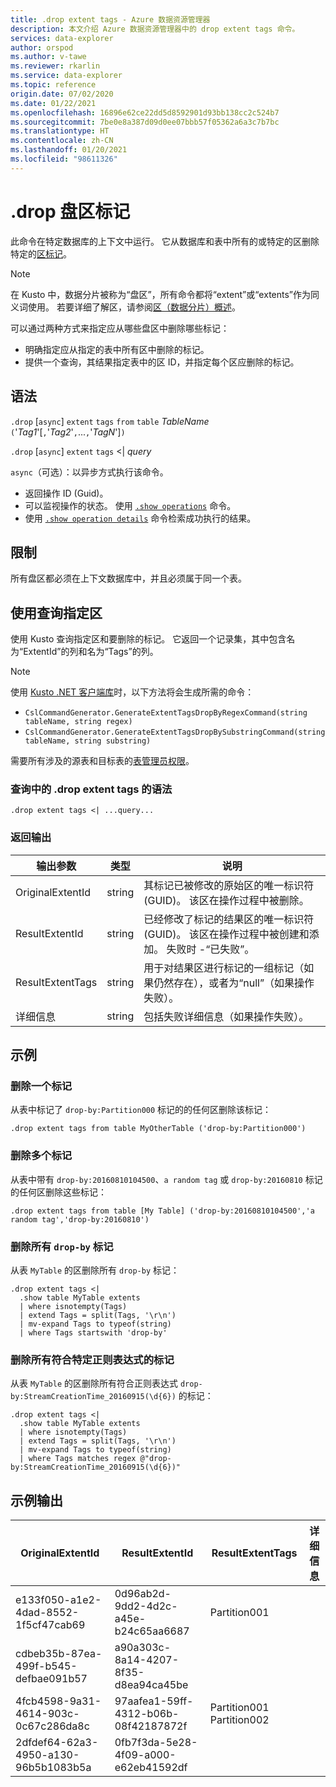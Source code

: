 ```yaml
---
title: .drop extent tags - Azure 数据资源管理器
description: 本文介绍 Azure 数据资源管理器中的 drop extent tags 命令。
services: data-explorer
author: orspod
ms.author: v-tawe
ms.reviewer: rkarlin
ms.service: data-explorer
ms.topic: reference
origin.date: 07/02/2020
ms.date: 01/22/2021
ms.openlocfilehash: 16896e62ce22dd5d8592901d93bb138cc2c524b7
ms.sourcegitcommit: 7be0e8a387d09d0ee07bbb57f05362a6a3c7b7bc
ms.translationtype: HT
ms.contentlocale: zh-CN
ms.lasthandoff: 01/20/2021
ms.locfileid: "98611326"
---
```

# <a name="drop-extent-tags"></a>.drop 盘区标记

此命令在特定数据库的上下文中运行。 它从数据库和表中所有的或特定的区删除特定的[区标记](extents-overview.md#extent-tagging)。  

> [!NOTE]
> 在 Kusto 中，数据分片被称为“盘区”，所有命令都将“extent”或“extents”作为同义词使用。
> 若要详细了解区，请参阅[区（数据分片）概述](extents-overview.md)。

可以通过两种方式来指定应从哪些盘区中删除哪些标记：

* 明确指定应从指定的表中所有区中删除的标记。
* 提供一个查询，其结果指定表中的区 ID，并指定每个区应删除的标记。

## <a name="syntax"></a>语法

`.drop` [`async`] `extent` `tags` `from` `table` *TableName* `(`'*Tag1*'[`,`'*Tag2*'`,`...`,`'*TagN*']`)`

`.drop` [`async`] `extent` `tags` <| *query*

`async`（可选）：以异步方式执行该命令。
   * 返回操作 ID (Guid)。
   * 可以监视操作的状态。 使用 [`.show operations`](operations.md#show-operations) 命令。
   * 使用 [`.show operation details`](operations.md#show-operation-details) 命令检索成功执行的结果。

## <a name="restrictions"></a>限制

所有盘区都必须在上下文数据库中，并且必须属于同一个表。

## <a name="specify-extents-with-a-query"></a>使用查询指定区

使用 Kusto 查询指定区和要删除的标记。 它返回一个记录集，其中包含名为“ExtentId”的列和名为“Tags”的列。

> [!NOTE]
> 使用 [Kusto .NET 客户端库](../api/netfx/about-kusto-data.md)时，以下方法将会生成所需的命令：
> * `CslCommandGenerator.GenerateExtentTagsDropByRegexCommand(string tableName, string regex)`
> * `CslCommandGenerator.GenerateExtentTagsDropBySubstringCommand(string tableName, string substring)`

需要所有涉及的源表和目标表的[表管理员权限](../management/access-control/role-based-authorization.md)。

### <a name="syntax-for-drop-extent-tags-in-query"></a>查询中的 .drop extent tags 的语法

```kusto 
.drop extent tags <| ...query...
```

### <a name="return-output"></a>返回输出

输出参数 |类型 |说明 
---|---|---
OriginalExtentId |string |其标记已被修改的原始区的唯一标识符 (GUID)。 该区在操作过程中被删除。
ResultExtentId |string |已经修改了标记的结果区的唯一标识符 (GUID)。 该区在操作过程中被创建和添加。 失败时 -“已失败”。
ResultExtentTags |string |用于对结果区进行标记的一组标记（如果仍然存在），或者为“null”（如果操作失败）。
详细信息 |string |包括失败详细信息（如果操作失败）。

## <a name="examples"></a>示例

### <a name="drop-one-tag"></a>删除一个标记

从表中标记了 `drop-by:Partition000` 标记的的任何区删除该标记：

```kusto
.drop extent tags from table MyOtherTable ('drop-by:Partition000')
```

### <a name="drop-several-tags"></a>删除多个标记

从表中带有 `drop-by:20160810104500`、`a random tag` 或 `drop-by:20160810` 标记的任何区删除这些标记：

```kusto
.drop extent tags from table [My Table] ('drop-by:20160810104500','a random tag','drop-by:20160810')
```

### <a name="drop-all-drop-by-tags"></a>删除所有 `drop-by` 标记 

从表 `MyTable` 的区删除所有 `drop-by` 标记：

```kusto
.drop extent tags <| 
  .show table MyTable extents 
  | where isnotempty(Tags)
  | extend Tags = split(Tags, '\r\n') 
  | mv-expand Tags to typeof(string)
  | where Tags startswith 'drop-by'
```

### <a name="drop-all-tags-matching-specific-regex"></a>删除所有符合特定正则表达式的标记 

从表 `MyTable` 的区删除所有符合正则表达式 `drop-by:StreamCreationTime_20160915(\d{6})` 的标记：

```kusto
.drop extent tags <| 
  .show table MyTable extents 
  | where isnotempty(Tags)
  | extend Tags = split(Tags, '\r\n')
  | mv-expand Tags to typeof(string)
  | where Tags matches regex @"drop-by:StreamCreationTime_20160915(\d{6})"
```

## <a name="sample-output"></a>示例输出

|OriginalExtentId |ResultExtentId | ResultExtentTags | 详细信息
|---|---|---|---
|e133f050-a1e2-4dad-8552-1f5cf47cab69 |0d96ab2d-9dd2-4d2c-a45e-b24c65aa6687 | Partition001 |
|cdbeb35b-87ea-499f-b545-defbae091b57 |a90a303c-8a14-4207-8f35-d8ea94ca45be | |
|4fcb4598-9a31-4614-903c-0c67c286da8c |97aafea1-59ff-4312-b06b-08f42187872f | Partition001 Partition002 |
|2dfdef64-62a3-4950-a130-96b5b1083b5a |0fb7f3da-5e28-4f09-a000-e62eb41592df | |
